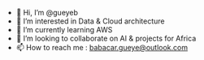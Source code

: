 - 👋 Hi, I’m @gueyeb
- 👀 I’m interested in Data & Cloud architecture
- 🌱 I’m currently learning AWS
- 💞️ I’m looking to collaborate on AI & projects for Africa
- 📫 How to reach me : babacar.gueye@outlook.com
